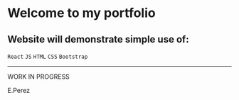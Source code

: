 Welcome to my portfolio 
==


Website will demonstrate simple use of:
--

```React```
```JS```
```HTML```
```CSS```
```Bootstrap```

***

WORK IN PROGRESS

E.Perez